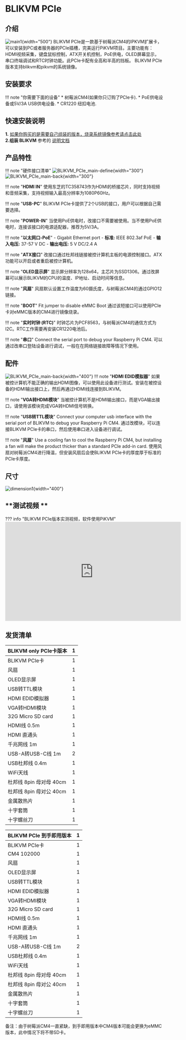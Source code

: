# BLIKVM PCIe

## **介绍**

![main1](assets/images/BLIKVM-PCIe/BLIKVM_PCIe_main1.png){width="500"}
BLIKVM PCIe是一款基于树莓派CM4的IPKVM扩展卡，可以安装到PC或者服务器的PCIe插槽，完美运行PiKVM项目。主要功能有：HDMI视频采集，键盘鼠标控制，ATX开关机控制，PoE供电，OLED屏幕显示，
串口终端调试和RTC时钟功能。此PCIe卡配有全高和半高的挡板。 BLIKVM PCIe版本支持blikvm和pikvm的系统镜像。

## **安装要求**
!!! note "你需要下面的设备"
    * 树莓派CM4(如果你只订购了PCIe卡).
    * PoE供电设备或5V/3A USB供电设备.
    * CR1220 纽扣电池.

## **快速安装说明**
**1.** [如果你购买的是需要自己组装的版本，烧录系统镜像参考请点击此处 ](./flashing_os.md)   
**2.组装 BLIKVM** 参考的 [说明文档](./BLIKVM-PCIe-installation-zh.md)

## **产品特性**
!!! note "硬件接口清单"
    ![BLIKVM_PCIe_main-define](assets/images/BLIKVM-PCIe/BLIKVM_PCIe_main-define.png){width="300"}
    ![BLIKVM_PCIe_main-back](assets/images/BLIKVM-PCIe/BLIKVM_PCIe_main-back.png){width="300"}

!!! note "**HDMI IN**"
    使用东芝的TC358743作为HDMI的桥接芯片，同时支持视频和音频采集，支持视频输入最高分辨率为1080P60Hz。

!!! note "**USB-PC**"
    BLIKVM PCIe卡提供了2个USB的接口，用户可以根据自己需要选择。

!!! note "**POWER-IN**"
    当使用PoE供电时，改接口不需要被使用。当不使用PoE供电时，连接该接口的电源适配器，推荐为5V/3A。

!!! note "**以太网口-PoE**"
    - Gigabit Ethernet port
    - **标准:** IEEE 802.3af PoE
    - **输入电压:** 37-57 V DC
    - **输出电压:** 5 V DC/2.4 A

!!! note "**ATX接口**"
    改接口通过杜邦线链接被控计算机主板的电源控制接口。ATX功能可以开启或者重启被控计算机。
    
!!! note "**OLED显示屏**"
    显示屏分辨率为128x64，主芯片为SSD1306。通过改屏幕可以展示BLIKVM的CPU的温度、IP地址、启动时间等信息。

!!! note "**风扇**"
    风扇默认设置工作温度为60摄氏度，与树莓派CM4的通过GPIO12链接。

!!! note "**BOOT**"
    Fit jumper to disable eMMC Boot
    通过该短接口可以使用PCIe卡对eMMC版本的CM4进行镜像烧录。

!!! note "**实时时钟 (RTC)**"
    时钟芯片为PCF8563，与树莓派CM4的通信方式为I2C。RTC工作需要再安装CR1220电池后。

!!! note "**串口**"
    Connect the serial port to debug your Raspberry Pi CM4.
    可以通过改串口登陆设备进行调试，一般在在网络链接故障等情况下使用。

## **配件**

![BLIKVM_PCIe_main-back](assets/images/BLIKVM-PCIe/accessories.png){width="400"}
!!! note "**HDMI EDID模拟器**"
    如果被控计算机不能正确的输出HDMI图像，可以使用此设备进行测试。安装在被控设备的HDMI输出接口上，然后再通过HDMI线连接到BLIKVM。

!!! note "**VGA转HDMI模块**"
    当被控计算机不是HDMI输出接口，而是VGA输出接口，请使用该模块完成VGA转HDMI信号转换。

!!! note "**USB转TTL模块**"
    Connect your computer usb interface with the serial port of BLIKVM to debug your Raspberry Pi CM4.
    通过改模块，可以连接BLIKVM PCIe卡的串口，然后使用串口进入设备进行调试。

!!! note "**风扇**"
    Use a cooling fan to cool the Raspberry Pi CM4, but installing a fan will make the product thicker than a standard
    PCIe add-in card.
    使用风扇对树莓派CM4进行降温，但安装风扇后会使BLIKVM PCIe卡的厚度厚于标准的PCIe卡厚度。

## **尺寸**

![dimension1](assets/images/BLIKVM-PCIe/dimension.png){width="400"}

## **测试视频 **
??? info "BLIKVM PCIe版本实测视频，软件使用PiKVM"
    <iframe width="560" height="315" src="https://www.youtube.com/embed/0SEGeLFV-Wk" title="YouTube video player" frameborder="0" allow="accelerometer; autoplay; clipboard-write; encrypted-media; gyroscope; picture-in-picture" allowfullscreen></iframe>

## **发货清单**

| BLIKVM only PCIe卡版本 | 1    |
|---------------------| ---- |
| BLIKVM PCIe卡        | 1    |
| 风扇                  | 1    |
| OLED显示屏             | 1    |
| USB转TTL模块           | 1    |
| HDMI EDID模拟器        | 1    |
| VGA转HDMI模块          | 1    |
| 32G Micro SD card   | 1    |
| HDMI线 0.5m          | 1    |
| HDMI 直通头            | 1    |
| 千兆网线 1m             | 1    |
| USB-A转USB-C线 1m     | 2    |
| USB杜邦线 0.4m         | 1    |
| WiFi天线              | 1    |
| 杜邦线 8pin 母对母 40cm   | 1    |
| 杜邦线 8pin 母对公 40cm   | 1    |
| 金属散热片               | 1    |
| 十字套筒                | 1    |
| 十字螺丝刀               | 1    |

| BLIKVM PCIe 到手即用版本 | 1    |
|--------------------| ---- |
| BLIKVM PCIe卡       | 1    |
| CM4 102000         | 1    |
| 风扇                 | 1    |
| OLED显示屏            | 1    |
| USB转TTL模块          | 1    |
| HDMI EDID模拟器       | 1    |
| VGA转HDMI模块         | 1    |
| 32G Micro SD card  | 1    |
| HDMI线 0.5m         | 1    |
| HDMI 直通头           | 1    |
| 千兆网线 1m            | 1    |
| USB-A转USB-C线 1m    | 2    |
| USB杜邦线 0.4m        | 1    |
| WiFi天线             | 1    |
| 杜邦线 8pin 母对母 40cm  | 1    |
| 杜邦线 8pin 母对公 40cm  | 1    |
| 金属散热片              | 1    |
| 十字套筒               | 1    |
| 十字螺丝刀              | 1    |
备注：由于树莓派CM4一直紧缺，到手即用版本中CM4版本可能会更换为eMMC版本，此中情况下将不带SD卡。